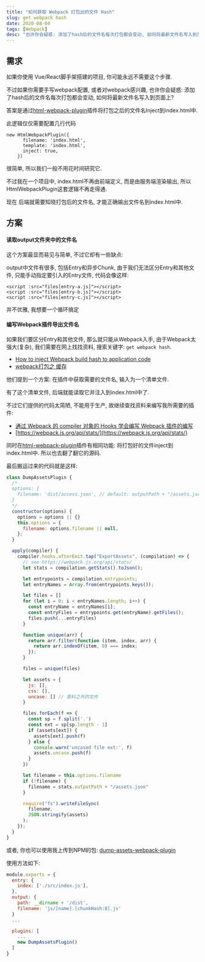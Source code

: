 ```yaml
---
title: "如何获取 Webpack 打包出的文件 Hash"
slug: get webpack hash
date: 2020-08-04
tags: [Webpack]
desc: "也许你会疑惑: 添加了hash后的文件名每次打包都会变动, 如何将最新文件名写入到页面上?"
---
```


## 需求
如果你使用 Vue/React脚手架搭建的项目, 你可能永远不需要这个步骤.

不过如果你需要手写webpack配置, 或者对webpack感兴趣, 也许你会疑惑: 添加了hash后的文件名每次打包都会变动, 如何将最新文件名写入到页面上?

答案是通过[html-webpack-plugin](https://github.com/jantimon/html-webpack-plugin)插件将打包之后的文件名Inject到index.html中.

此逻辑仅仅需要配置几行代码
```
new HtmlWebpackPlugin({
      filename: 'index.html',
      template: 'index.html',
      inject: true,
    })
```

很简单, 所以我们一般不用花时间研究它.

不过我在一个项目中, index.html不再由前端定义, 而是由服务端渲染输出, 所以HtmlWebpackPlugin这套逻辑不再走得通.

现在 后端就需要知晓打包后的文件名, 才能正确输出文件名到index.html中.

## 方案

#### 读取output文件夹中的文件名

这个方案最显而易见与简单, 不过它却有一些缺点:

output中文件有很多, 包括Entry和异步Chunk, 由于我们无法区分Entry和其他文件, 只能手动指定要引入的Entry文件, 代码会像这样:
```
<script :src="files[entry-a.js]"></script>
<script :src="files[entry-b.js]"></script>
<script :src="files[entry-c.js]"></script>
```

并不优雅, 我想要一个循环搞定

#### 编写Webpack插件导出文件名
如果我们要区分Entry和其他文件, 那么就只能从Webpack入手, 由于Webpack太强大(复杂), 我们需要在网上找找资料, 搜索关键字: `get webpack hash`.

- [How to inject Webpack build hash to application code](https://stackoverflow.com/questions/50228128/how-to-inject-webpack-build-hash-to-application-code)
- [webpack打包之 缓存](https://zhuanlan.zhihu.com/p/20801328?refer=jscss)

他们提到一个方案: 在插件中获取需要的文件名, 输入为一个清单文件.

有了这个清单文件, 后端就能读取它并注入到index.html中了.

不过它们提供的代码太简陋, 不能用于生产, 故继续查找资料来编写我所需要的插件:

- [通过 Webpack 的 compiler 对象的 Hooks 学会编写 Webpack 插件的编写](https://cloud.tencent.com/developer/article/1470720)
- [https://webpack.js.org/api/stats/](https://webpack.js.org/api/stats/)

同时在[html-webpack-plugin](https://github.com/jantimon/html-webpack-plugin)插件有相同功能: 将打包好的文件inject到index.html中. 所以也去翻了翻它的源码.

最后搬运过来的代码就是这样:

```javascript
class DumpAssetsPlugin {
  /*
  options: {
    filename: 'dist/access.json', // default: outputPath + "/assets.json"
  }
  */
  constructor(options) {
    options = options || {}
    this.options = {
      filename: options.filename || null,
    };
  }

  apply(compiler) {
    compiler.hooks.afterEmit.tap("ExportAssets", (compilation) => {
      // see https://webpack.js.org/api/stats/
      let stats = compilation.getStats().toJson();

      let entrypoints = compilation.entrypoints;
      let entryNames = Array.from(entrypoints.keys());

      let files = []
      for (let i = 0; i < entryNames.length; i++) {
        const entryName = entryNames[i];
        const entryFiles = entrypoints.get(entryName).getFiles();
        files.push(...entryFiles)
      }

      function unique(arr) {
        return arr.filter(function (item, index, arr) {
          return arr.indexOf(item, 0) === index;
        });
      }

      files = unique(files)

      let assets = {
        js: [],
        css: [],
        uncase: [] // 意料之外的文件
      }

      files.forEach(f => {
        const sp = f.split('.')
        const ext = sp[sp.length - 1]
        if (assets[ext]) {
          assets[ext].push(f)
        } else {
          console.warn('uncased file ext:', f)
          assets.uncase.push(f)
        }
      })

      let filename = this.options.filename
      if (!filename) {
        filename = stats.outputPath + "/assets.json"
      }

      require("fs").writeFileSync(
        filename,
        JSON.stringify(assets)
      );
    });
  }
}
```

或者, 你也可以使用我上传到NPM的包: [dump-assets-webpack-plugin](https://www.npmjs.com/package/dump-assets-webpack-plugin)

使用方法如下:
```javascript
module.exports = {
  entry: {
    index: ['./src/index.js'],
  },
  output: {
    path: __dirname + '/dist',
    filename: 'js/[name].[chunkHash:8].js'
  }
  ...

  plugins: [
    ...
    new DumpAssetsPlugin()
  ]
}
```
